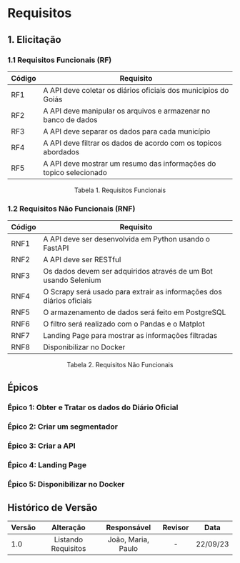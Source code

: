 # Requisitos 

## 1. Elicitação

### 1.1 Requisitos Funcionais (RF)

| Código | Requisito |
|   -    |    -      |
|   RF1  | A API deve coletar os diários oficiais dos municipios do Goiás |
|   RF2  | A API deve manipular os arquivos e armazenar no banco de dados |
|   RF3  | A API deve separar os dados para cada município |
|   RF4  | A API deve filtrar os dados de acordo com os topicos abordados  |
|   RF5  | A API deve mostrar um resumo das informações do topico selecionado  |
<p align="center">Tabela 1. Requisitos Funcionais</p>

### 1.2 Requisitos Não Funcionais (RNF)

| Código  | Requisito |
|   -     |    -      |
|   RNF1  | A API deve ser desenvolvida em Python usando o FastAPI |
|   RNF2  | A API deve ser RESTful |
|   RNF3  | Os dados devem ser adquiridos através de um Bot usando Selenium  |
|   RNF4  | O Scrapy será usado para extrair as informações dos diários oficiais |
|   RNF5  | O armazenamento de dados será feito em PostgreSQL   |
|   RNF6  | O filtro será realizado com o Pandas e o Matplot |
|   RNF7  | Landing Page para mostrar as informações filtradas  |
|   RNF8  | Disponibilizar no Docker   |
<p align="center">Tabela 2. Requisitos Não Funcionais</p>

## Épicos

### Épico 1: Obter e Tratar os dados do Diário Oficial

### Épico 2: Criar um segmentador

### Épico 3: Criar a API

### Épico 4: Landing Page

### Épico 5: Disponibilizar no Docker

## Histórico de Versão

| Versão | Alteração |  Responsável  | Revisor | Data  |
| ------ | :-------: | :-----------: | :-----: | :---: |
|  1.0   | Listando Requisitos | João, Maria, Paulo |  -   | 22/09/23 |